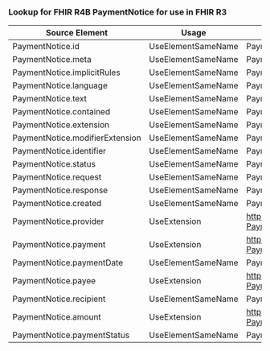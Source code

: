 ### Lookup for FHIR R4B PaymentNotice for use in FHIR R3

| Source Element | Usage | Target |
| -------------- | ----- | ------ |
| PaymentNotice.id | UseElementSameName | PaymentNotice.id |
| PaymentNotice.meta | UseElementSameName | PaymentNotice.meta |
| PaymentNotice.implicitRules | UseElementSameName | PaymentNotice.implicitRules |
| PaymentNotice.language | UseElementSameName | PaymentNotice.language |
| PaymentNotice.text | UseElementSameName | PaymentNotice.text |
| PaymentNotice.contained | UseElementSameName | PaymentNotice.contained |
| PaymentNotice.extension | UseElementSameName | PaymentNotice.extension |
| PaymentNotice.modifierExtension | UseElementSameName | PaymentNotice.modifierExtension |
| PaymentNotice.identifier | UseElementSameName | PaymentNotice.identifier |
| PaymentNotice.status | UseElementSameName | PaymentNotice.status |
| PaymentNotice.request | UseElementSameName | PaymentNotice.request |
| PaymentNotice.response | UseElementSameName | PaymentNotice.response |
| PaymentNotice.created | UseElementSameName | PaymentNotice.created |
| PaymentNotice.provider | UseExtension | http://hl7.org/fhir/4.3/StructureDefinition/extension-PaymentNotice.provider |
| PaymentNotice.payment | UseExtension | http://hl7.org/fhir/4.3/StructureDefinition/extension-PaymentNotice.payment |
| PaymentNotice.paymentDate | UseElementSameName | PaymentNotice.statusDate |
| PaymentNotice.payee | UseExtension | http://hl7.org/fhir/4.3/StructureDefinition/extension-PaymentNotice.payee |
| PaymentNotice.recipient | UseElementSameName | PaymentNotice.target |
| PaymentNotice.amount | UseExtension | http://hl7.org/fhir/4.3/StructureDefinition/extension-PaymentNotice.amount |
| PaymentNotice.paymentStatus | UseElementSameName | PaymentNotice.paymentStatus |
